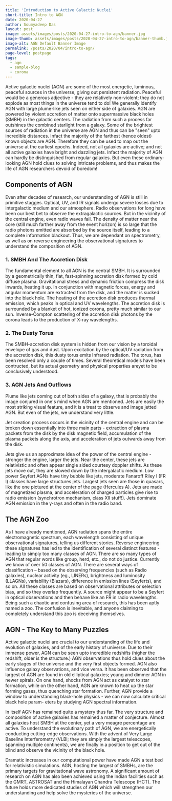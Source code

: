 ```yaml
---
title: 'Introduction to Active Galactic Nuclei'
short-title: Intro to AGN
date: 2020-04-27
author: Soumyadeep Das
layout: post
image: assets/images/posts/2020-04-27-intro-to-agn/banner.jpg
image-thumb: assets/images/posts/2020-04-27-intro-to-agn/banner-thumb.jpg
image-alt: AGN Default Banner Image
permalink: /posts/2020/04/intro-to-agn/
page-level: postpage
tags: 
  - agn
  - sample-blog
  - corona
---
```


Active galactic nuclei (AGN) are some of the most energetic, luminous, peaceful sources in the universe, giving out persistent radiation. Peaceful would be a generous adjective - they are relatively non-violent; they do not explode as most things in the universe tend to do! We generally identify AGN with large plume-like jets seen on either side of galaxies. AGN are powered by violent accretion of matter onto supermassive black holes (SMBH) in the galactic centers. The radiation from such a process far outshines the combined starlight from a galaxy. Some of the brightest sources of radiation in the universe are AGN and thus can be "seen" upto incredible distances. Infact the majority of the farthest (hence oldest) known objects are AGN. Therefore they can be used to map out the universe at the earliest epochs. Indeed, not all galaxies are active; and not all active galaxies have bright and dazzling jets. Infact the majority of AGN can hardly be distinguished from regular galaxies. But even these ordinary-looking AGN hold clues to solving intricate problems, and thus makes the life of AGN researchers devoid of boredom!

## Components of AGN
Even after decades of research, our understanding of AGN is still in primitive stagges. Optical, UV, and IR signals undergo severe losses due to intergalactic medium and our atmosphere. Radio observations for long have been our best bet to observe the extragalactic sources. But in the vicinity of the central engine, even radio waves fail. The density of matter near the core (still much farther away from the event horizon) is so large that the radio photons emitted are absorbed by the source itself, leading to a complete information blackout. Thus, we are dependant on spectrometry, as well  as on reverse engineering the observational signatures to understand the composition of AGN.

<!-- <span class="image fit"><img src="" alt="AGN Composition" /></span>

_This illustration shows the different features of an active galactic nucleus (AGN). The extreme luminosity of an AGN is powered by accretion onto a supermassive black hole. Some AGN have jets, while others do not. (Credit: Aurore Simonnet, Sonoma State University)_ -->

### 1. SMBH And The Accretion Disk

The fundamental element to all AGN is the central SMBH. It is surrounded by a geometrically thin, flat, fast-spinning accretion disk formed by cold diffuse plasma. Gravitational stress and dynamic friction compress the disk inwards, heating it up. In conjunction with magnetic forces, energy and angular momentum are extracted from the disk, and the matter is sucked into the black hole. The heating of the accretion disk produces thermal emission, which peaks in optical and UV wavelengths. The accretion disk is surrounded by a blanket of hot, ionized corona, pretty much similar to our sun. Inverse-Compton scattering of the accretion disk photons by the corona leads to the production of X-ray wavelengths. 

### 2. The Dusty Torus
The SMBH-accretion disk system is hidden from our vision by a toroidal envelope of gas and dust. Upon excitation by the optical/UV radiation from the accretion disk, this dusty torus emits Infrared radiation. The torus, has been resolved only a couple of times. Several theoretical models have been contructed, but its actual geometry and physical properties areyet to be conclusively understood. 

### 3. AGN Jets And Outflows
Plume like jets coming out of both sides of a galaxy, that is probably the image conjured in one's mind when AGN are mentioned. Jets are easily the most striking visual feature, and it is a treat to observe and image jetted AGN. But even of the jets, we understand very little. 

Jet creation process occurs in the vicinity of the central engine and can be broken down essentially into three main parts - extraction of plasma packets from the disk by the disk magnetic field, accumulation of the plasma packets along the axis, and acceleration of jets outwards away from the disk.  

<p><span class="image left"><img src="{{ 'assets/images/posts/2020-04-27-intro-to-agn/agn_structure-thumb.jpg' | relative_url }}" alt="" data-echo="{{ 'assets/images/posts/2020-04-27-intro-to-agn/agn_structure.png' | relative_url }}"/></span>Jets give us an approximate idea of the power of the central engine - stronger the engine, larger the jets. Near the center, these jets are relativistic and often appear single sided courtesy doppler shifts. As these jets move out, they are slowed down by the intergalactic medium. Low power Seyfert AGNs have tiny bubble like jets, moderate Fanaroff Riley I (FR I) classes have large structures jets. Largest jets seen are those in quasars, like the one pictured at the center of the page (Hercules A). Jets are made of magnetized plasma, and acceleration of charged particles give rise to radio emission (synchrotron mechanism, class XII stuff!). Jets dominate AGN emission in the γ-rays and often in the radio band. </p>


## The AGN Zoo
As I have already mentioned, AGN radiation spans the entire electromagnetic spectrum, each wavelength consisting of unique observational signatures, telling us different stories. Reverse engineering these signatures has led to the identification of several distinct features - leading to simply too many classes of AGN. There are so many types of AGN that regular words like group, herd, etc., do not do justice. Currently we know of over 50 classes of AGN. There are several ways of classification – based on the observing frequencies (such as Radio galaxies), nuclear activity (eg., LINERs), brightness and luminosity (LLAGNs), variability (Blazars), difference in emission lines (Seyferts), and so on. All these classes are based on observational attributes or selection bias, and so they overlap frequently. A source might appear to be a Seyfert in optical observations and then behave like an FR in radio wavelengths. Being such a chaotic and confusing area of research, this has been aptly named a zoo. The confusion is inevitable, and anyone claiming to completely understand this zoo is deceiving themselves. 

## AGN - The Key to Many Puzzles
Active galactic nuclei are crucial to our understanding of the life and evolution of galaxies, and of the early history of universe. Due to their immense power, AGN can be seen upto incredible redshifts (higher the redshift, older is the structure.) AGN observations thus hold clues about the early stages of the universe and the very first objects formed. AGN also influence galaxy observations, and vice versa. It has been observed that the largest of AGN are found in old elliptical galaxies; young and dimmer AGN in newer spirals. On one hand, shocks from AGN act as catalyst to star formation, while on the other hand, AGN are known to heat up the star forming gases, thus quenching star formation. Further, AGN provide a window to understanding black-hole physics - we can now calculate critical black hole param- eters by studying AGN spectral information. 



In itself AGN has remained quite a mystery thus far. The very structure and composition of active galaxies has remained a matter of conjecture. Almost all galaxies host SMBH at the center, yet a very meagre percentage are active. To understand the evolutinary path of AGN, we are energetically conducting cutting-edge observations. With the advent of Very Large Baseline Interferometry (VLBI; they are simply the largest telescopes, spanning multiple continents), we are finally in a position to get out of the blind and observe the vicinity of the black hole.

Dramatic increases in our computational power have made AGN a test bed for relativistic simulations. AGN, hosting the largest of SMBHs, are the primary targets for gravitational wave astronomy. A significant amount of research on AGN has also been achieved using the Indian facilities such as the GMRT, ASTROSAT and the Himalayan Chandra Telescope (HCT). The future holds more dedicated studies of AGN which will strengthen our understanding and help solve the mysteries of the universe.


<!--             <div class="box">
            <h4>AGN FACT SHEET</h4>
            <ul>
                <li>AGN do not continously eat matter and spewjets. AGN go through large phases of inactivity. Such AGN are said to have been switched-off.</li>

                <li>Our Milky Way is said to have hosted an active nuclei thousands of years ago. With a collision with Andromeda, we may see revival of the AGN.</li>

                <li>AGN are bad for health! An active galaxy will not support life due to the presence of unsurvivable amounts of radiation.</li>

                <li>The oldest observed AGN is ULAS J1120+0641. Its light takes 12.9 billion years to reach us. Thus when we look at it, we are seeing the skies just 770 million years after the big bang!</li>
            </ul>
            </div> -->
